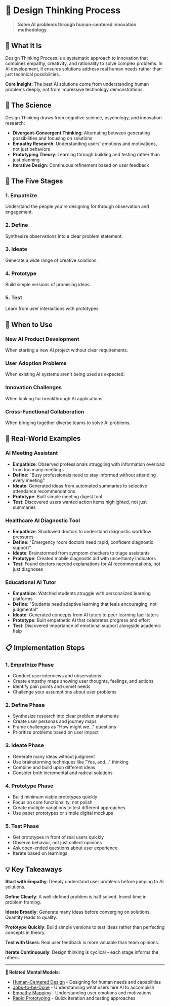 # 🔄 Design Thinking Process

> **Solve AI problems through human-centered innovation methodology**

## 🎯 **What It Is**

Design Thinking Process is a systematic approach to innovation that combines empathy, creativity, and rationality to solve complex problems. In AI development, it ensures solutions address real human needs rather than just technical possibilities.

**Core Insight**: The best AI solutions come from understanding human problems deeply, not from impressive technology demonstrations.

## 🧠 **The Science**

Design Thinking draws from cognitive science, psychology, and innovation research:

- **Divergent-Convergent Thinking**: Alternating between generating possibilities and focusing on solutions
- **Empathy Research**: Understanding users' emotions and motivations, not just behaviors
- **Prototyping Theory**: Learning through building and testing rather than just planning
- **Iterative Design**: Continuous refinement based on user feedback

## 🔄 **The Five Stages**

### **1. Empathize**
Understand the people you're designing for through observation and engagement.

### **2. Define**
Synthesize observations into a clear problem statement.

### **3. Ideate**
Generate a wide range of creative solutions.

### **4. Prototype**
Build simple versions of promising ideas.

### **5. Test**
Learn from user interactions with prototypes.

## 🎯 **When to Use**

### **New AI Product Development**
When starting a new AI project without clear requirements.

### **User Adoption Problems**
When existing AI systems aren't being used as expected.

### **Innovation Challenges**
When looking for breakthrough AI applications.

### **Cross-Functional Collaboration**
When bringing together diverse teams to solve AI problems.

## 🚀 **Real-World Examples**

### **AI Meeting Assistant**
- **Empathize**: Observed professionals struggling with information overload from too many meetings
- **Define**: "Busy professionals need to stay informed without attending every meeting"
- **Ideate**: Generated ideas from automated summaries to selective attendance recommendations
- **Prototype**: Built simple meeting digest tool
- **Test**: Discovered users wanted action items highlighted, not just summaries

### **Healthcare AI Diagnostic Tool**
- **Empathize**: Shadowed doctors to understand diagnostic workflow pressures
- **Define**: "Emergency room doctors need rapid, confident diagnostic support"
- **Ideate**: Brainstormed from symptom checkers to triage assistants
- **Prototype**: Created mobile diagnostic aid with uncertainty indicators
- **Test**: Found doctors needed explanations for AI recommendations, not just diagnoses

### **Educational AI Tutor**
- **Empathize**: Watched students struggle with personalized learning platforms
- **Define**: "Students need adaptive learning that feels encouraging, not judgmental"
- **Ideate**: Generated concepts from AI tutors to peer learning facilitators
- **Prototype**: Built empathetic AI that celebrates progress and effort
- **Test**: Discovered importance of emotional support alongside academic help

## 📋 **Implementation Steps**

### **1. Empathize Phase**
- Conduct user interviews and observations
- Create empathy maps showing user thoughts, feelings, and actions
- Identify pain points and unmet needs
- Challenge your assumptions about user problems

### **2. Define Phase**
- Synthesize research into clear problem statements
- Create user personas and journey maps
- Frame challenges as "How might we..." questions
- Prioritize problems based on user impact

### **3. Ideate Phase**
- Generate many ideas without judgment
- Use brainstorming techniques like "Yes, and..." thinking
- Combine and build upon different ideas
- Consider both incremental and radical solutions

### **4. Prototype Phase**
- Build minimum viable prototypes quickly
- Focus on core functionality, not polish
- Create multiple variations to test different approaches
- Use paper prototypes or simple digital mockups

### **5. Test Phase**
- Get prototypes in front of real users quickly
- Observe behavior, not just collect opinions
- Ask open-ended questions about user experience
- Iterate based on learnings

## 💡 **Key Takeaways**

**Start with Empathy**: Deeply understand user problems before jumping to AI solutions.

**Define Clearly**: A well-defined problem is half solved. Invest time in problem framing.

**Ideate Broadly**: Generate many ideas before converging on solutions. Quantity leads to quality.

**Prototype Quickly**: Build simple versions to test ideas rather than perfecting concepts in theory.

**Test with Users**: Real user feedback is more valuable than team opinions.

**Iterate Continuously**: Design thinking is cyclical - each stage informs the others.

---

**🔗 Related Mental Models:**
- [Human-Centered Design](./human-centered-design.md) - Designing for human needs and capabilities
- [Jobs-to-be-Done](./jobs-to-be-done.md) - Understanding what users hire AI to accomplish
- [Empathy Mapping](./empathy-mapping.md) - Understanding user emotions and motivations
- [Rapid Prototyping](./rapid-prototyping.md) - Quick iteration and testing approaches